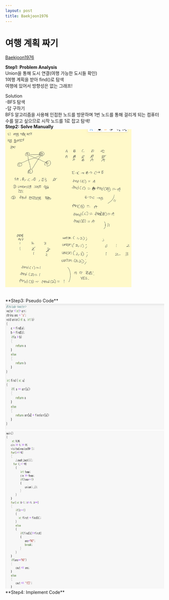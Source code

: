 ```yaml
---
layout: post
title: Baekjoon1976
---
```


# 여행 계획 짜기 #
[Baekjoon1976](https://www.acmicpc.net/problem/1976)


**Step1: Problem Analysis**<br/>
Union을 통해 도시 연결(여행 가능한 도시들 확인)<br/>
1여행 계획을 받아 find()로 탐색<br/>
여행에 있어서 방향성은 없는 그래프!

Solution<br/>
-BFS 탐색<br/>
-답 구하기<br/>
BFS 알고리즘을 사용해 인접한 노드를 방문하며 1번 노드를 통해 걸리게 되는 컴퓨터 수를 알고 싶으므로 시작 노드를 1로 잡고 탐색! <br/>
**Step2: Solve Manually**<br/>
<img src="/_images/Baek1976_1.jpeg" width="400" height="500">

<br/>
**Step3: Pseudo Code**<br/>
<img src="/_images/Baek1976_1.png" width="700" height="400">
<img src="/_images/Baek1976_2.png" width="700" height="500">
<br/>
**Step4: Implement Code** <br/>
<script src="https://gist.github.com/growingpenguin/0f01341ee00e19550fc613d2e7bc116e.js"></script>

